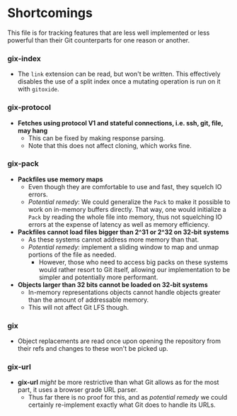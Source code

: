 # Shortcomings

This file is for tracking features that are less well implemented or less powerful than their Git counterparts for one reason or another.

### gix-index

* The `link` extension can be read, but won't be written. This effectively disables the use of a split index once a mutating operation is run on it with `gitoxide`.

### gix-protocol

* **Fetches using protocol V1 and stateful connections, i.e. ssh, git, file, may hang**
    * This can be fixed by making response parsing.
    * Note that this does not affect cloning, which works fine.

### gix-pack

* **Packfiles use memory maps**
    * Even though they are comfortable to use and fast, they squelch IO errors.
    * _Potential remedy_: We could generalize the `Pack` to make it possible to work on in-memory buffers directly. That way, one
      would initialize a `Pack` by reading the whole file into memory, thus not squelching IO errors at the expense of latency as well
      as memory efficiency.
* **Packfiles cannot load files bigger than 2^31 or 2^32 on 32-bit systems**
    * As these systems cannot address more memory than that.
    * _Potential remedy_: implement a sliding window to map and unmap portions of the file as needed.
        * However, those who need to access big packs on these systems would rather resort to Git itself, allowing
          our implementation to be simpler and potentially more performant.
* **Objects larger than 32 bits cannot be loaded on 32-bit systems**
    * In-memory representations objects cannot handle objects greater than the amount of addressable memory.
    * This will not affect Git LFS though.

### gix

* Object replacements are read once upon opening the repository from their refs and changes to these won't be picked up.

### gix-url

* **gix-url** _might_ be more restrictive than what Git allows as for the most part, it uses a browser grade URL parser.
    * Thus far there is no proof for this, and as _potential remedy_ we could certainly re-implement exactly what Git does
      to handle its URLs.
